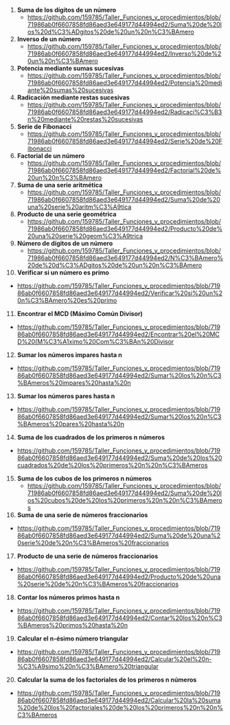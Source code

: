 1. **Suma de los dígitos de un número**
   - https://github.com/159785/Taller_Funciones_y_procedimientos/blob/71986ab0f6607858fd86aed3e649177d44994ed2/Suma%20de%20los%20d%C3%ADgitos%20de%20un%20n%C3%BAmero
2. **Inverso de un número**
   - https://github.com/159785/Taller_Funciones_y_procedimientos/blob/71986ab0f6607858fd86aed3e649177d44994ed2/Inverso%20de%20un%20n%C3%BAmero
3. **Potencia mediante sumas sucesivas**
   - https://github.com/159785/Taller_Funciones_y_procedimientos/blob/71986ab0f6607858fd86aed3e649177d44994ed2/Potencia%20mediante%20sumas%20sucesivas
4. **Radicación mediante restas sucesivas**
   - https://github.com/159785/Taller_Funciones_y_procedimientos/blob/71986ab0f6607858fd86aed3e649177d44994ed2/Radicaci%C3%B3n%20mediante%20restas%20sucesivas
5. **Serie de Fibonacci**
   - https://github.com/159785/Taller_Funciones_y_procedimientos/blob/71986ab0f6607858fd86aed3e649177d44994ed2/Serie%20de%20Fibonacci
6. **Factorial de un número**
   - https://github.com/159785/Taller_Funciones_y_procedimientos/blob/71986ab0f6607858fd86aed3e649177d44994ed2/Factorial%20de%20un%20n%C3%BAmero
7. **Suma de una serie aritmética**
   - https://github.com/159785/Taller_Funciones_y_procedimientos/blob/71986ab0f6607858fd86aed3e649177d44994ed2/Suma%20de%20una%20serie%20aritm%C3%A9tica
8. **Producto de una serie geométrica**
   - https://github.com/159785/Taller_Funciones_y_procedimientos/blob/71986ab0f6607858fd86aed3e649177d44994ed2/Producto%20de%20una%20serie%20geom%C3%A9trica
9. **Número de dígitos de un número**
   - https://github.com/159785/Taller_Funciones_y_procedimientos/blob/71986ab0f6607858fd86aed3e649177d44994ed2/N%C3%BAmero%20de%20d%C3%ADgitos%20de%20un%20n%C3%BAmero
10. **Verificar si un número es primo**
   - https://github.com/159785/Taller_Funciones_y_procedimientos/blob/71986ab0f6607858fd86aed3e649177d44994ed2/Verificar%20si%20un%20n%C3%BAmero%20es%20primo
11. **Encontrar el MCD (Máximo Común Divisor)**
   - https://github.com/159785/Taller_Funciones_y_procedimientos/blob/71986ab0f6607858fd86aed3e649177d44994ed2/Encontrar%20el%20MCD%20(M%C3%A1ximo%20Com%C3%BAn%20Divisor
12. **Sumar los números impares hasta n**
   - https://github.com/159785/Taller_Funciones_y_procedimientos/blob/71986ab0f6607858fd86aed3e649177d44994ed2/Sumar%20los%20n%C3%BAmeros%20impares%20hasta%20n
13. **Sumar los números pares hasta n**
 - https://github.com/159785/Taller_Funciones_y_procedimientos/blob/71986ab0f6607858fd86aed3e649177d44994ed2/Sumar%20los%20n%C3%BAmeros%20pares%20hasta%20n
14. **Suma de los cuadrados de los primeros n números**
   - https://github.com/159785/Taller_Funciones_y_procedimientos/blob/71986ab0f6607858fd86aed3e649177d44994ed2/Suma%20de%20los%20cuadrados%20de%20los%20primeros%20n%20n%C3%BAmeros
15. **Suma de los cubos de los primeros n números**
    - https://github.com/159785/Taller_Funciones_y_procedimientos/blob/71986ab0f6607858fd86aed3e649177d44994ed2/Suma%20de%20los%20cubos%20de%20los%20primeros%20n%20n%C3%BAmeros
16. **Suma de una serie de números fraccionarios**
   - https://github.com/159785/Taller_Funciones_y_procedimientos/blob/71986ab0f6607858fd86aed3e649177d44994ed2/Suma%20de%20una%20serie%20de%20n%C3%BAmeros%20fraccionarios
17. **Producto de una serie de números fraccionarios**
   - https://github.com/159785/Taller_Funciones_y_procedimientos/blob/71986ab0f6607858fd86aed3e649177d44994ed2/Producto%20de%20una%20serie%20de%20n%C3%BAmeros%20fraccionarios
18. **Contar los números primos hasta n**
   - https://github.com/159785/Taller_Funciones_y_procedimientos/blob/71986ab0f6607858fd86aed3e649177d44994ed2/Contar%20los%20n%C3%BAmeros%20primos%20hasta%20n
19. **Calcular el n-ésimo número triangular**
   - https://github.com/159785/Taller_Funciones_y_procedimientos/blob/71986ab0f6607858fd86aed3e649177d44994ed2/Calcular%20el%20n-%C3%A9simo%20n%C3%BAmero%20triangular
20. **Calcular la suma de los factoriales de los primeros n números**
   - https://github.com/159785/Taller_Funciones_y_procedimientos/blob/71986ab0f6607858fd86aed3e649177d44994ed2/Calcular%20la%20suma%20de%20los%20factoriales%20de%20los%20primeros%20n%20n%C3%BAmeros
